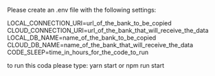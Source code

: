 Please create an .env file with the following settings:

LOCAL_CONNECTION_URI=url_of_the_bank_to_be_copied
CLOUD_CONNECTION_URI=url_of_the_bank_that_will_receive_the_data
LOCAL_DB_NAME=name_of_the_bank_to_be_copied
CLOUD_DB_NAME=name_of_the_bank_that_will_receive_the_data
CODE_SLEEP=time_in_hours_for_the_code_to_run

to run this coda please type: yarn start or npm run start

